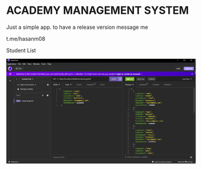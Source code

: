 # ACADEMY MANAGEMENT SYSTEM

Just a simple app. to have a release version message me
<p></p>
t.me/hasanm08
<p></p>
<p></p>
<h> Student List</h>
<p align="center">
  <img  src="lister.PNG">
</p>
